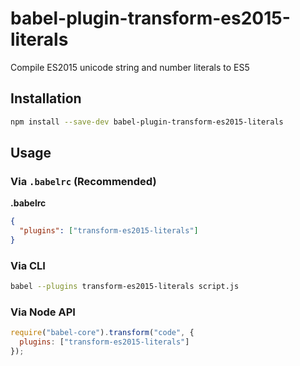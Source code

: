 # babel-plugin-transform-es2015-literals

Compile ES2015 unicode string and number literals to ES5

## Installation

```sh
npm install --save-dev babel-plugin-transform-es2015-literals
```

## Usage

### Via `.babelrc` (Recommended)

**.babelrc**

```json
{
  "plugins": ["transform-es2015-literals"]
}
```

### Via CLI

```sh
babel --plugins transform-es2015-literals script.js
```

### Via Node API

```javascript
require("babel-core").transform("code", {
  plugins: ["transform-es2015-literals"]
});
```
